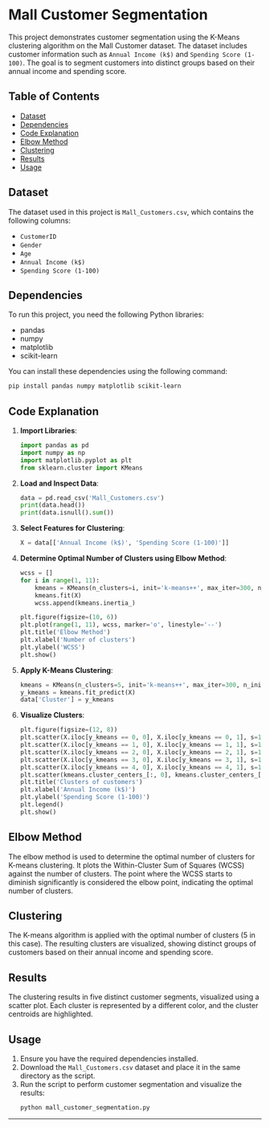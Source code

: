 
# Mall Customer Segmentation

This project demonstrates customer segmentation using the K-Means clustering algorithm on the Mall Customer dataset. The dataset includes customer information such as `Annual Income (k$)` and `Spending Score (1-100)`. The goal is to segment customers into distinct groups based on their annual income and spending score.

## Table of Contents
- [Dataset](#dataset)
- [Dependencies](#dependencies)
- [Code Explanation](#code-explanation)
- [Elbow Method](#elbow-method)
- [Clustering](#clustering)
- [Results](#results)
- [Usage](#usage)

## Dataset
The dataset used in this project is `Mall_Customers.csv`, which contains the following columns:
- `CustomerID`
- `Gender`
- `Age`
- `Annual Income (k$)`
- `Spending Score (1-100)`

## Dependencies
To run this project, you need the following Python libraries:
- pandas
- numpy
- matplotlib
- scikit-learn

You can install these dependencies using the following command:
```bash
pip install pandas numpy matplotlib scikit-learn
```

## Code Explanation

1. **Import Libraries**:
    ```python
    import pandas as pd
    import numpy as np
    import matplotlib.pyplot as plt
    from sklearn.cluster import KMeans 
    ```

2. **Load and Inspect Data**:
    ```python
    data = pd.read_csv('Mall_Customers.csv')
    print(data.head())
    print(data.isnull().sum())
    ```

3. **Select Features for Clustering**:
    ```python
    X = data[['Annual Income (k$)', 'Spending Score (1-100)']]
    ```

4. **Determine Optimal Number of Clusters using Elbow Method**:
    ```python
    wcss = []
    for i in range(1, 11):
        kmeans = KMeans(n_clusters=i, init='k-means++', max_iter=300, n_init=10, random_state=0)
        kmeans.fit(X)
        wcss.append(kmeans.inertia_)
    
    plt.figure(figsize=(10, 6))
    plt.plot(range(1, 11), wcss, marker='o', linestyle='--')
    plt.title('Elbow Method')
    plt.xlabel('Number of clusters')
    plt.ylabel('WCSS')
    plt.show()
    ```

5. **Apply K-Means Clustering**:
    ```python
    kmeans = KMeans(n_clusters=5, init='k-means++', max_iter=300, n_init=10, random_state=0)
    y_kmeans = kmeans.fit_predict(X)
    data['Cluster'] = y_kmeans
    ```

6. **Visualize Clusters**:
    ```python
    plt.figure(figsize=(12, 8))
    plt.scatter(X.iloc[y_kmeans == 0, 0], X.iloc[y_kmeans == 0, 1], s=100, c='red', label='Cluster 1')
    plt.scatter(X.iloc[y_kmeans == 1, 0], X.iloc[y_kmeans == 1, 1], s=100, c='blue', label='Cluster 2')
    plt.scatter(X.iloc[y_kmeans == 2, 0], X.iloc[y_kmeans == 2, 1], s=100, c='green', label='Cluster 3')
    plt.scatter(X.iloc[y_kmeans == 3, 0], X.iloc[y_kmeans == 3, 1], s=100, c='cyan', label='Cluster 4')
    plt.scatter(X.iloc[y_kmeans == 4, 0], X.iloc[y_kmeans == 4, 1], s=100, c='magenta', label='Cluster 5')
    plt.scatter(kmeans.cluster_centers_[:, 0], kmeans.cluster_centers_[:, 1], s=300, c='yellow', label='Centroids')
    plt.title('Clusters of customers')
    plt.xlabel('Annual Income (k$)')
    plt.ylabel('Spending Score (1-100)')
    plt.legend()
    plt.show()
    ```

## Elbow Method
The elbow method is used to determine the optimal number of clusters for K-means clustering. It plots the Within-Cluster Sum of Squares (WCSS) against the number of clusters. The point where the WCSS starts to diminish significantly is considered the elbow point, indicating the optimal number of clusters.

## Clustering
The K-means algorithm is applied with the optimal number of clusters (5 in this case). The resulting clusters are visualized, showing distinct groups of customers based on their annual income and spending score.

## Results
The clustering results in five distinct customer segments, visualized using a scatter plot. Each cluster is represented by a different color, and the cluster centroids are highlighted.

## Usage
1. Ensure you have the required dependencies installed.
2. Download the `Mall_Customers.csv` dataset and place it in the same directory as the script.
3. Run the script to perform customer segmentation and visualize the results:
    ```bash
    python mall_customer_segmentation.py
    ```

---
